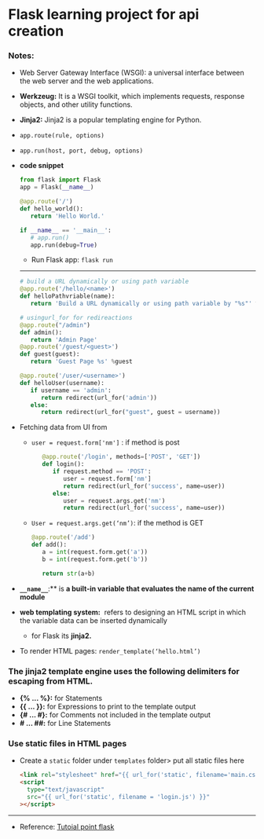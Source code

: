 # Flask learning project for api creation

### **Notes:**

- Web Server Gateway Interface (WSGI): a universal interface between the web server and the web applications.
- **Werkzeug:** It is a WSGI toolkit, which implements requests, response objects, and other utility functions.
- **Jinja2:** Jinja2 is a popular templating engine for Python.
- `app.route(rule, options)`
- `app.run(host, port, debug, options)`
  
- **code snippet**
  ```python
  from flask import Flask
  app = Flask(__name__)

  @app.route('/')
  def hello_world():
     return 'Hello World.'

  if __name__ == '__main__':
     # app.run()
  	 app.run(debug=True)
  ```
  - Run Flask app: `flask run`
  ---

  ```python
  # build a URL dynamically or using path variable
  @app.route('/hello/<name>')
  def helloPathvriable(name):
     return 'Build a URL dynamically or using path variable by "%s"' %name
  ```
  ```python
  # usingurl_for for redireactions
  @app.route("/admin")
  def admin():
     return 'Admin Page'
  @app.route('/guest/<guest>')
  def guest(guest):
     return 'Guest Page %s' %guest

  @app.route('/user/<username>')
  def helloUser(username):
     if username == 'admin':
        return redirect(url_for('admin'))
     else:
        return redirect(url_for("guest", guest = username))
  ```
  
- Fetching data from UI from
  - `user = request.form['nm']` : if method is post
      ```python
         @app.route('/login', methods=['POST', 'GET'])
         def login():
            if request.method == 'POST':
               user = request.form['nm']
               return redirect(url_for('success', name=user))
            else:
               user = request.args.get('nm')
               return redirect(url_for('success', name=user))
      ```
  - `User = request.args.get(‘nm’)`: if the method is GET
      ```python
      @app.route('/add')
      def add():
         a = int(request.form.get('a'))
         b = int(request.form.get('b'))

         return str(a+b)
      ```

- **`__name__`**:** is **a built-in variable that evaluates the name of the current module**
- **web templating system:**  refers to designing an HTML script in which the variable data can be inserted dynamically
  - for Flask its **jinja2.**
- To render HTML pages: `render_template(‘hello.html’)`

### The **jinja2** template engine uses the following delimiters for escaping from HTML.

- **{% ... %}:** for Statements
- **{{ ... }}:** for Expressions to print to the template output
- **{# ... #}:** for Comments not included in the template output
- **# ... ##:** for Line Statements

### Use static files in HTML pages

- Create a `static` folder under `templates` folder> put all static files here
  ```html
  <link rel="stylesheet" href="{{ url_for('static', filename='main.css') }}" />
  <script
    type="text/javascript"
    src="{{ url_for('static', filename = 'login.js') }}"
  ></script>
  ```

---

- Reference: [Tutoial point flask](https://www.tutorialspoint.com/flask/index.htm)
